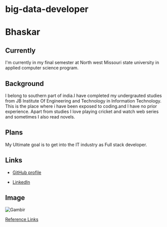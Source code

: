 # big-data-developer
# Bhaskar
## Currently
I'm currently in my final semester at North west Missouri state university in applied computer science program. 
## Background
I belong to southern part of india.I have completed my undergrauted studies from JB Institute Of Engineering and Technology in Information Technology. This is the place where i have been exposed to coding.and I have no prior experience. Apart from studies I love playing cricket and watch web series and sometimes I also read novels.
## Plans
 My Ultimate goal is to get into the IT industry as Full stack developer.
 
 ## Links
- [GitHub profile](https://github.com/Bhaskar2909)
 
- [LinkedIn](https://www.linkedin.com/in/bhaskar-reddy-minupuri-49605513a/)


## Image


 ![Gambir](https://encrypted-tbn0.gstatic.com/images?q=tbn:ANd9GcTvu6z4tVIuf0DmNjeI_g8P6Cj5BYZ9RyZfvg&usqp=CAU)

[Reference Links](https://encrypted-tbn0.gstatic.com/images?q=tbn:ANd9GcTvu6z4tVIuf0DmNjeI_g8P6Cj5BYZ9RyZfvg&usqp=CAU)
